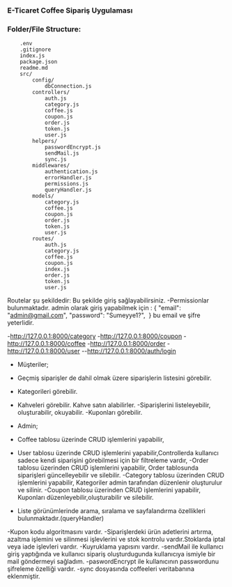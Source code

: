 ### E-Ticaret Coffee Sipariş Uygulaması

### Folder/File Structure:

```
    .env
    .gitignore
    index.js
    package.json
    readme.md
    src/
        config/
            dbConnection.js
        controllers/
            auth.js
            category.js
            coffee.js
            coupon.js
            order.js
            token.js
            user.js
        helpers/
            passwordEncrypt.js
            sendMail.js
            sync.js
        middlewares/
            authentication.js
            errorHandler.js
            permissions.js
            queryHandler.js
        models/
            category.js
            coffee.js
            coupon.js
            order.js
            token.js
            user.js
        routes/
            auth.js
            category.js
            coffee.js
            coupon.js
            index.js
            order.js
            token.js
            user.js
```

Routelar şu şekildedir: Bu şekilde giriş sağlayabilirsiniz.
-Permissionlar bulunmaktadır. admin olarak giriş yapabilmek için :
{
  "email": "admin@gmail.com",
  "password": "Sumeyye1?",
  } bu email ve şifre yeterlidir.


-http://127.0.0.1:8000/category
-http://127.0.0.1:8000/coupon
-http://127.0.0.1:8000/coffee
-http://127.0.0.1:8000/order
-http://127.0.0.1:8000/user
--http://127.0.0.1:8000/auth/login




- Müşteriler;
- Geçmiş siparişler de dahil olmak üzere siparişlerin listesini görebilir.
- Kategorileri görebilir.
- Kahveleri görebilir. Kahve satın alabilirler.
 -Siparişlerini  listeleyebilir, oluşturabilir, okuyabilir.
-Kuponları görebilir.

- Admin;
 - Coffee tablosu üzerinde CRUD işlemlerini yapabilir,
 - User tablosu üzerinde CRUD işlemlerini yapabilir,Controllerda kullanıcı sadece kendi siparişini görebilmesi için bir filtreleme vardır,
 -Order tablosu üzerinden CRUD işlemlerini yapabilir, Order tablosunda siparişleri güncelleyebilir ve silebilir. 
 -Category tablosu üzerinden CRUD işlemlerini yapabilir, Kategoriler admin tarafından düzenlenir oluşturulur ve silinir.
 -Coupon tablosu üzerinden CRUD işlemlerini yapabilir, Kuponları düzenleyebilir,oluşturabilir ve silebilir.

- Liste görünümlerinde arama, sıralama ve sayfalandırma özellikleri bulunmaktadır.(queryHandler)


-Kupon kodu algoritmasını vardır.
-Siparişlerdeki ürün adetlerini artırma, azaltma işlemini ve silinmesi işlevlerini ve stok kontrolu vardır.Stoklarda iptal veya iade işlevleri vardır.
-Kuyruklama yapısını vardır.
-sendMail ile kullanıcı giriş yaptığında ve kullanıcı sipariş oluşturdugunda kullanıcıya ismiyle bir mail göndermeyi sağladım.
-paswordEncrypt ile kullanıcının passwordunu şifreleme özelliği vardır.
-sync dosyasında coffeeleri veritabanına eklenmiştir.

